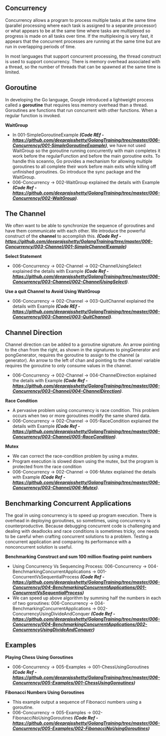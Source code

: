 ## Concurrency

Concurrency allows a program to process multiple tasks at the same time (parallel processing where each task is assigned to a separate processor) or what appears to be at the same time where tasks are multiplexed so progress is made on all tasks over time. If the multiplexing is very fast, it appears that the concurrent processes are running at the same time but are run in overlapping periods of time.

In most languages that support concurrent processing, the thread construct is used to support concurrency. There is memory overhead associated with a thread, so the number of threads that can be spawned at the same time is limited.

## Goroutine

In developing the Go language, Google introduced a lightweight process called a **goroutine** that requires less memory overhead than a thread.
Goroutines are functions that run concurrent with other functions. When a regular function is invoked.

**WaitGroup**  
* In 001-SimpleGoroutineExample ***(Code REf - https://github.com/deeprajsshetty/GolangTraining/tree/master/006-Concurrency/001-SimpleGoroutineExample)***, we have not used WaitGroup so the goroutine running concurrently with main completes it work before the regularFunction and before the main goroutine exits. To handle this sceanrio,
Go provides a mechanism for allowing multiple goroutines to all complete their work before main exits while killing off unfinished goroutines. Go introduce the sync package and the WaitGroup.
* 006-Concurrency -> 002-WaitGroup explained the details with Example ***(Code Ref - https://github.com/deeprajsshetty/GolangTraining/tree/master/006-Concurrency/002-WaitGroup)***.

## The Channel

We often want to be able to synchronize the sequence of goroutines and have them communicate with each other. We introduce the powerful construct of the **channel** to accomplish this.
***(Code Ref - https://github.com/deeprajsshetty/GolangTraining/tree/master/006-Concurrency/003-Channel/001-SimpleChannelExample)***

**Select Statement**
* 006-Concurrency -> 002-Channel -> 002-ChannelUsingSelect explained the details with Example ***(Code Ref - https://github.com/deeprajsshetty/GolangTraining/tree/master/006-Concurrency/003-Channel/002-ChannelUsingSelect)***.

**Use a quit Channel to Avoid Using WaitGroup**
* 006-Concurrency -> 002-Channel -> 003-QuitChannel explained the details with Example ***(Code REf - https://github.com/deeprajsshetty/GolangTraining/tree/master/006-Concurrency/003-Channel/003-QuitChannel)***.

## Channel Direction
Channel direction can be added to a goroutine signature. An arrow pointing to the chan from the right, as shown in the signatures to pingGenerator and pongGenerator, requires the goroutine to assign to the channel (a generator). An arrow to the left of chan and pointing to the channel variable requires the goroutine to only consume values in the channel.
* 006-Concurrency -> 002-Channel -> 004-ChannelDirection explained the details with Example ***(Code Ref - https://github.com/deeprajsshetty/GolangTraining/tree/master/006-Concurrency/003-Channel/004-ChannelDirection)***.

**Race Condition**
* A pervasive problem using concurrency is race condition. This problem occurs when two or more goroutines modify the same shared data.
* 006-Concurrency -> 002-Channel -> 005-RaceCondition explained the details with Example ***(Code Ref - https://github.com/deeprajsshetty/GolangTraining/tree/master/006-Concurrency/003-Channel/005-RaceCondition)***.

**Mutex**
* We can correct the race-condition problem by using a mutex.
* Program execution is slowed down using the mutex, but the program is protected from the race condition
* 006-Concurrency -> 002-Channel -> 006-Mutex explained the details with Example ***(Code Ref - https://github.com/deeprajsshetty/GolangTraining/tree/master/006-Concurrency/003-Channel/006-Mutex)***.

## Benchmarking Concurrent Applications
The goal in using concurrency is to speed up program execution. There is overhead in deploying goroutines, so sometimes, using concurrency is counterproductive. Because debugging concurrent code is challenging and dealing with deadlocks and race conditions is sometimes tricky, one needs to be careful when crafting concurrent solutions to a problem. Testing a concurrent application and comparing its performance with a nonconcurrent solution is useful.

**Benchmarking Construct and sum 100 million floating-point numbers**
* Using Concurrency Vs Sequencing Process: 006-Concurrency -> 004-BenchmarkingConcurrentApplications -> 001-ConcurrentVsSequentialProcess ***(Code Ref - https://github.com/deeprajsshetty/GolangTraining/tree/master/006-Concurrency/004-BenchmarkingConcurrentApplications/001-ConcurrentVsSequentialProcess)***
* We can speed up above algorithm by summing half the numbers in each of two goroutines: 006-Concurrency -> 004-BenchmarkingConcurrentApplications -> 002-ConcurrencyUsingDivideAndConquer ***(Code Ref - https://github.com/deeprajsshetty/GolangTraining/tree/master/006-Concurrency/004-BenchmarkingConcurrentApplications/002-ConcurrencyUsingDivideAndConquer)***

## Examples

**Playing Chess Using Goroutines**
* 006-Concurrency -> 005-Examples -> 001-ChessUsingGoroutines ***(Code Ref - https://github.com/deeprajsshetty/GolangTraining/tree/master/006-Concurrency/005-Examples/001-ChessUsingGoroutines)***

**Fibonacci Numbers Using Goroutines**
* This example output a sequence of Fibonacci numbers using a goroutine.
* 006-Concurrency -> 005-Examples -> 002-FibonacciNoUsingGoroutines ***(Code Ref - https://github.com/deeprajsshetty/GolangTraining/tree/master/006-Concurrency/005-Examples/002-FibonacciNoUsingGoroutines)***


